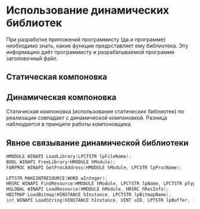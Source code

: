 # Использование динамических библиотек

При разработке приложений программисту \(да и программе\) необходимо знать, какие функции предоставляет ему библиотека. Эту информацию даёт программисту и разрабатываемой программе заголовочный файл.

## Статическая компоновка

## Динамическая компоновка

Статическая компоновка \(использование статических библиотек\) по реализации совпадает с динамической компоновкой. Разница наблюдается в принципе работы компоновщика. 

## Явное связывание динамической библиотеки

```cpp
HMODULE WINAPI LoadLibrary(LPCTSTR lpFileName);  
BOOL WINAPI FreeLibrary(HMODULE hModule);  
FARPROC WINAPI GetProcAddress(HMODULE hModule, LPCSTR lpProcName);
```

```cpp
LPTSTR MAKEINTRESOURCE(WORD wInteger);  
HRSRC WINAPI FindResource(HMODULE hModule, LPCTSTR lpName, LPCTSTR pType);  
HGLOBAL WINAPI LoadResource(HMODULE hModule, HRSRC hResInfo);  
HBITMAP LoadBitmap(HINSTANCE hInstance, LPCTSTR lpBitmapName);  
int WINAPI LoadString(HINSTANCE hInstance, UINT uID, LPTSTR lpBuffer, int nBufferMax);
```

